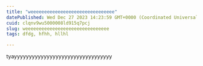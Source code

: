 ```yaml
---
title: "weeeeeeeeeeeeeeeeeeeeeeeeeeeeeee"
datePublished: Wed Dec 27 2023 14:23:59 GMT+0000 (Coordinated Universal Time)
cuid: clqnv9wu5000008ld915q7pcj
slug: weeeeeeeeeeeeeeeeeeeeeeeeeeeeeee
tags: dfdg, hfhh, hllhl

---
```


tyayyyyyyyyyyyyyyyyyyyyyyyyyyyyyyyyy
